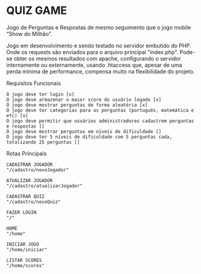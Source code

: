 # QUIZ GAME

Jogo de Perguntas e Respostas de mesmo seguimento que o jogo mobile “Show do Milhão”.

Jogo em desenvolvimento e sendo testado no servidor embutido do PHP. Onde os requests são enviados para o arquivo principal "index.php".
Pode-se obter os mesmos resultados com apache, configurando o servidor internamente ou externamente, usando .htaccess que, apesar de uma perda mínima de performance, compensa muito na flexibilidade do projeto.

Requisitos Funcionais

    O jogo deve ter login [x]
    O jogo deve armazenar o maior score do usuário logado [x]
    O jogo deve mostrar perguntas de forma aleatória [x]
    O jogo deve ter categorias para as perguntas (português, matemática e etc) [x]
    O jogo deve permitir que usuários administradores cadastrem perguntas e respostas []
    O jogo deve mostrar perguntas em níveis de dificuldade []
    O jogo deve ter 5 níveis de dificuldade com 5 perguntas cada, totalizando 25 perguntas []

Rotas Principais

    CADASTRAR JOGADOR
    "/cadastro/novoJogador"

    ATUALIZAR JOGADOR
    "/cadastro/atualizarJogador"

    CADASTRAR QUIZ
    "/cadastro/novoQuiz"

    FAZER LOGIN
    "/"

    HOME
    "/home"

    INICIAR JOGO
    "/home/iniciar"

    LISTAR SCORES
    "/home/scores"
